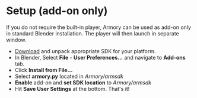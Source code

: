 # Setup (add-on only)

If you do not require the built-in player, Armory can be used as add-on only in standard Blender installation. The player will then launch in separate window.

- [Download](http://armory3d.org/download.html) and unpack appropriate SDK for your platform.
- In Blender, Select **File** - **User Preferences...** and navigate to **Add-ons** tab.
- Click **Install from File...**
- Select **armory.py** located in *Armory/armsdk*
- **Enable** add-on and **set SDK location** to *Armory/armsdk*
- Hit **Save User Settings** at the bottom. That's it!
